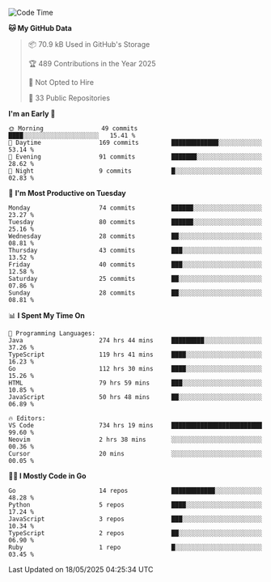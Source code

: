 <!--START_SECTION:thansetan-waka-->
![Code Time](http://img.shields.io/badge/Code%20Time-737%20hrs%2017%20mins-blue)

**🐱 My GitHub Data** 

> 📦 70.9 kB Used in GitHub's Storage 
 > 
> 🏆 489 Contributions in the Year 2025
 > 
> 🚫 Not Opted to Hire
 > 
> 📜 33 Public Repositories 
 > 

**I'm an Early 🐤** 

```text
🌞 Morning                49 commits          ████░░░░░░░░░░░░░░░░░░░░░   15.41 % 
🌆 Daytime                169 commits         █████████████░░░░░░░░░░░░   53.14 % 
🌃 Evening                91 commits          ███████░░░░░░░░░░░░░░░░░░   28.62 % 
🌙 Night                  9 commits           █░░░░░░░░░░░░░░░░░░░░░░░░   02.83 % 
```

📅 **I'm Most Productive on Tuesday** 

```text
Monday                   74 commits          ██████░░░░░░░░░░░░░░░░░░░   23.27 % 
Tuesday                  80 commits          ██████░░░░░░░░░░░░░░░░░░░   25.16 % 
Wednesday                28 commits          ██░░░░░░░░░░░░░░░░░░░░░░░   08.81 % 
Thursday                 43 commits          ███░░░░░░░░░░░░░░░░░░░░░░   13.52 % 
Friday                   40 commits          ███░░░░░░░░░░░░░░░░░░░░░░   12.58 % 
Saturday                 25 commits          ██░░░░░░░░░░░░░░░░░░░░░░░   07.86 % 
Sunday                   28 commits          ██░░░░░░░░░░░░░░░░░░░░░░░   08.81 % 
```

📊 **I Spent My Time On** 

```text
💬 Programming Languages: 
Java                     274 hrs 44 mins     █████████░░░░░░░░░░░░░░░░   37.26 % 
TypeScript               119 hrs 41 mins     ████░░░░░░░░░░░░░░░░░░░░░   16.23 % 
Go                       112 hrs 30 mins     ████░░░░░░░░░░░░░░░░░░░░░   15.26 % 
HTML                     79 hrs 59 mins      ███░░░░░░░░░░░░░░░░░░░░░░   10.85 % 
JavaScript               50 hrs 48 mins      ██░░░░░░░░░░░░░░░░░░░░░░░   06.89 % 

🔥 Editors: 
VS Code                  734 hrs 19 mins     █████████████████████████   99.60 % 
Neovim                   2 hrs 38 mins       ░░░░░░░░░░░░░░░░░░░░░░░░░   00.36 % 
Cursor                   20 mins             ░░░░░░░░░░░░░░░░░░░░░░░░░   00.05 % 
```

**🧑‍💻 I Mostly Code in Go** 

```text
Go                       14 repos            ████████████░░░░░░░░░░░░░   48.28 % 
Python                   5 repos             ████░░░░░░░░░░░░░░░░░░░░░   17.24 % 
JavaScript               3 repos             ███░░░░░░░░░░░░░░░░░░░░░░   10.34 % 
TypeScript               2 repos             ██░░░░░░░░░░░░░░░░░░░░░░░   06.90 % 
Ruby                     1 repo              █░░░░░░░░░░░░░░░░░░░░░░░░   03.45 % 
```

Last Updated on 18/05/2025 04:25:34 UTC
<!--END_SECTION:thansetan-waka-->